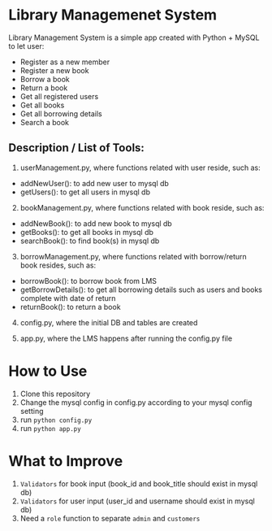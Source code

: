 # Library Managemenet System

Library Management System is a simple app created with Python + MySQL to let user:

- Register as a new member
- Register a new book
- Borrow a book
- Return a book
- Get all registered users
- Get all books
- Get all borrowing details
- Search a book

## Description / List of Tools:

1. userManagement.py, where functions related with user reside, such as:

- addNewUser(): to add new user to mysql db
- getUsers(): to get all users in mysql db

2. bookManagement.py, where functions related with book reside, such as:

- addNewBook(): to add new book to mysql db
- getBooks(): to get all books in mysql db
- searchBook(): to find book(s) in mysql db

3. borrowManagement.py, where functions related with borrow/return book resides, such as:

- borrowBook(): to borrow book from LMS
- getBorrowDetails(): to get all borrowing details such as users and books complete with date of return
- returnBook(): to return a book

4. config.py, where the initial DB and tables are created

5. app.py, where the LMS happens after running the config.py file

# How to Use

1. Clone this repository
2. Change the mysql config in config.py according to your mysql config setting
3. run `python config.py`
4. run `python app.py`

# What to Improve

1. `Validators` for book input (book_id and book_title should exist in mysql db)
2. `Validators` for user input (user_id and username should exist in mysql db)
3. Need a `role` function to separate `admin` and `customers`

